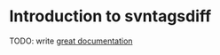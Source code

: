 # Introduction to svntagsdiff

TODO: write [great documentation](http://jacobian.org/writing/what-to-write/)
